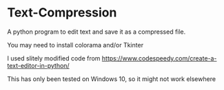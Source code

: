 # Text-Compression
A python program to edit text and save it as a compressed file.  

You may need to install colorama and/or Tkinter

I used slitely modified code from https://www.codespeedy.com/create-a-text-editor-in-python/

This has only been tested on Windows 10, so it  might not work elsewhere
